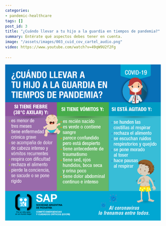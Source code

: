 ```yaml
---
categories:
- pandemic-healthcare
tags: []
post_id: 3
title: "¿Cuándo llevar a tu hijo a la guardia en tiempos de pandemia?"
summary: Entérate qué aspectos debes tener en cuenta.
image: "/assets/images/003_cuid_cov_cartel_audio.png"
video: https://www.youtube.com/watch?v=49qW9U2f2Fg

---
```

![](/assets/images/003_cuid_cov_cartel_audio.png)